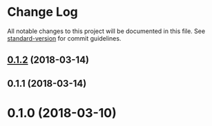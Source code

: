 # Change Log

All notable changes to this project will be documented in this file. See [standard-version](https://github.com/conventional-changelog/standard-version) for commit guidelines.

<a name="0.1.2"></a>
## [0.1.2](https://github.com/dwmkerr/mongo-connection-string/compare/v0.1.1...v0.1.2) (2018-03-14)



<a name="0.1.1"></a>
## 0.1.1 (2018-03-14)



<a name="0.1.0"></a>
# 0.1.0 (2018-03-10)
